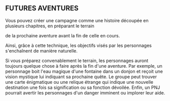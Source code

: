 ## FUTURES AVENTURES

Vous pouvez créer une campagne comme une histoire
découpée en plusieurs chapitres, en préparant le terrain

de la prochaine aventure avant la fin de celle en cours.

Ainsi, grâce à cette technique, les objectifs visés par les
personnages s'enchaînent de manière naturelle.

Si vous préparez convenablement le terrain, les
personnages auront toujours quelque chose à faire après la
fin d'une aventure. Par exemple, un personnage boit l'eau
magique d'une fontaine dans un donjon et reçoit une vision
mystique lui indiquant sa prochaine quête. Le groupe peut
trouver une carte énigmatique ou une relique étrange qui
indique une nouvelle destination une fois sa signification
ou sa fonction dévoilée. Enfin, un PNJ pourrait avertir les
personnages d'un danger imminent ou implorer leur aide.
